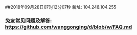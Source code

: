 ##2018年09月28日07时12分07秒 新址: 104.248.104.255
### 兔友常见问题及解答: https://github.com/wanggonging/d/blob/w/FAQ.md
